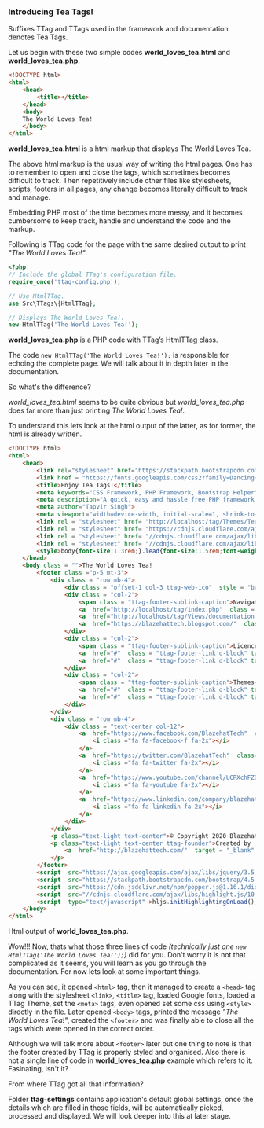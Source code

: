 <h3 class="display-4 mb-5">Introducing Tea Tags!</h3>

Suffixes TTag and TTags used in the framework and documentation denotes Tea Tags.
 
Let us begin with these two simple codes <b>world_loves_tea.html</b> and <b>world_loves_tea.php</b>. 


```html
<!DOCTYPE html>
<html>
	<head>
		<title></title>
	</head>
	<body>
	The World Loves Tea!
	</body>
</html>

```
<p class = "ttag-code-caption text-muted"><b>world_loves_tea.html</b> is a html markup that displays The World Loves Tea.</p>

The above html markup is the usual way of writing the html pages. One has to remember to open and close the tags, which sometimes becomes difficult to track. Then repetitively include other files like stylesheets, scripts, footers in all pages, any change becomes literally difficult to track and manage.

Embedding PHP most of the time becomes more messy, and it becomes cumbersome to keep track, handle and understand the code and the markup.

Following is TTag code for the page with the same desired output to print *"The World Loves Tea!"*.

```php
<?php
// Include the global TTag's configuration file.
require_once('ttag-config.php');

// Use HtmlTTag.
use Src\TTags\{HtmlTTag};

// Displays The World Loves Tea!.
new HtmlTTag('The World Loves Tea!');

```
<p class = "ttag-code-caption text-muted"><b>world_loves_tea.php</b> is a PHP code with TTag’s HtmlTTag class.</p>

The code `new HtmlTTag('The World Loves Tea!');` is responsible for echoing the complete page. We will talk about it in depth later in the documentation.

<p class = "ttag-doc-ques">So what's the difference?</p>

*world_loves_tea.html* seems to be quite obvious but *world_loves_tea.php* does far more than just printing *The World Loves Tea!*. 

To understand this lets look at the html output of the latter, as for former, the html is already written.

```html
<!DOCTYPE html>
<html>
	<head>
		<link rel="stylesheet" href="https://stackpath.bootstrapcdn.com/bootstrap/4.5.2/css/bootstrap.min.css" integrity="sha384-JcKb8q3iqJ61gNV9KGb8thSsNjpSL0n8PARn9HuZOnIxN0hoP+VmmDGMN5t9UJ0Z" crossorigin="anonymous">
		<link href = "https://fonts.googleapis.com/css2?family=Dancing+Script:wght@500;600&family=Manrope:wght@300&family=Questrial&display=swap" rel = "stylesheet">
		<title>Enjoy Tea Tags!</title>
		<meta keywords="CSS Framework, PHP Framework, Bootstrap Helper">
		<meta description="A quick, easy and hassle free PHP framework that will assist you in writing HTML and Bootstrap in PHP.">
		<meta author="Tapvir Singh">
		<meta viewport="width=device-width, initial-scale=1, shrink-to-fit=no">
		<link rel = "stylesheet" href= "http://localhost/tag/Themes/TeaTagsTheme/CSS/ttag.css" >
		<link rel = "stylesheet" href= "https://cdnjs.cloudflare.com/ajax/libs/font-awesome/4.7.0/css/font-awesome.css" >
		<link rel = "stylesheet" href= "//cdnjs.cloudflare.com/ajax/libs/highlight.js/10.1.2/styles/default.min.css" >
		<link rel = "stylesheet" href= "//cdnjs.cloudflare.com/ajax/libs/highlight.js/10.1.2/styles/zenburn.min.css" >
		<style>body{font-size:1.3rem;}.lead{font-size:1.5rem;font-weight:400;}</style>
	</head>
	<body class = "">The World Loves Tea!
		<footer class ="p-5 mt-3">
			<div class = "row mb-4">
				<div class = "offset-1 col-3 ttag-web-ico"  style = "background-image:url(http://localhost/tag/Themes/TeaTagsTheme/Images/tea.png)"></div>
				<div class = "col-2">
					<span class = "ttag-footer-sublink-caption">Navigation</span>
					<a  href="http://localhost/tag/index.php"  class = "ttag-footer-link d-block" target = "_blank">Home</a>
					<a  href="http://localhost/tag/Views/documentation.php"  class = "ttag-footer-link d-block" target = "_blank">Documentation</a>
					<a  href="https://blazehattech.blogspot.com/"  class = "ttag-footer-link d-block" target = "_blank">Blogs</a>
				</div>
				<div class = "col-2">
					<span class = "ttag-footer-sublink-caption">Licence</span>
					<a  href="#"  class = "ttag-footer-link d-block" target = "_blank">GPVL3</a>
					<a  href="#"  class = "ttag-footer-link d-block" target = "_blank">Terms of use</a>
				</div>
				<div class = "col-2">
					<span class = "ttag-footer-sublink-caption">Themes</span>
					<a  href="#"  class = "ttag-footer-link d-block" target = "_blank">Dark</a>
					<a  href="#"  class = "ttag-footer-link d-block" target = "_blank">Light</a>
				</div>
			</div>
			<div class = "row mb-4">
				<div class = "text-center col-12">
					<a  href="https://www.facebook.com/BlazehatTech"  class="m-3 text-light d-inline-flex ttag-social-link" target = "_blank">
						<i class ="fa fa-facebook-f fa-2x"></i>
					</a>
					<a  href="https://twitter.com/BlazehatTech"  class="m-3 text-light d-inline-flex ttag-social-link" target = "_blank">
						<i class ="fa fa-twitter fa-2x"></i>
					</a>
					<a  href="https://www.youtube.com/channel/UCRXchFZDXjW4YQKVsGI75_w"  class="m-3 text-light d-inline-flex ttag-social-link" target = "_blank">
						<i class ="fa fa-youtube fa-2x"></i>
					</a>
					<a  href="https://www.linkedin.com/company/blazehattech"  class="m-3 text-light d-inline-flex ttag-social-link" target = "_blank">
						<i class ="fa fa-linkedin fa-2x"></i>
					</a>
				</div>
			</div>
			<p class="text-light text-center">© Copyright 2020 Blazehat Technologies LLP - All Rights Reserved</p>
			<p class="text-light text-center ttag-founder">Created by  Tapvir Singh @ 
				<a  href="http://blazehattech.com/"  target = "_blank" class = "ttag-developer-company">Blazehat Technologies LLP</a>
			</p>
		</footer>
		<script  src="https://ajax.googleapis.com/ajax/libs/jquery/3.5.1/jquery.min.js"  type="text/javascript" ></script>
		<script  src="https://stackpath.bootstrapcdn.com/bootstrap/4.5.2/js/bootstrap.min.js"  type="text/javascript" ></script>
		<script  src="https://cdn.jsdelivr.net/npm/popper.js@1.16.1/dist/umd/popper.min.js"  type="text/javascript" ></script>
		<script  src="//cdnjs.cloudflare.com/ajax/libs/highlight.js/10.1.2/highlight.min.js"  type="text/javascript" ></script>
		<script  type="text/javascript" >hljs.initHighlightingOnLoad();</script>
	</body>
</html>

```
<p class = "ttag-code-caption text-muted">Html output of <b>world_loves_tea.php</b>.</p>

Wow!!! Now, thats what those three lines of code *(technically just one `new HtmlTTag('The World Loves Tea!');`)* did for you. Don't worry it is not that complicated as it seems, you will learn as you go through the documentation. For now lets look at some important things. 

As you can see, it opened `<html>` tag, then it managed to create a `<head>` tag along with the stylesheet `<link>`, `<title>` tag, loaded Google fonts, loaded a TTag Theme, set the `<meta>` tags, even opened set some css using `<style>` directly in the file. Later opened `<body>` tags, printed the message *"The World Loves Tea!"*, created the `<footer>` and was finally able to close all the tags which were opened in the correct order.

Although we will talk more about `<footer>` later but one thing to note is that the footer created by TTag is properly styled and organised. Also there is not a single line of code in **world_loves_tea.php** example which refers to it. Fasinating, isn't it?

<p class = "ttag-doc-ques">From where TTag got all that information?</p>

Folder **ttag-settings** contains application's default global settings, once the details which are filled in those fields, will be automatically picked, processed and displayed. We will look deeper into this at later stage.
